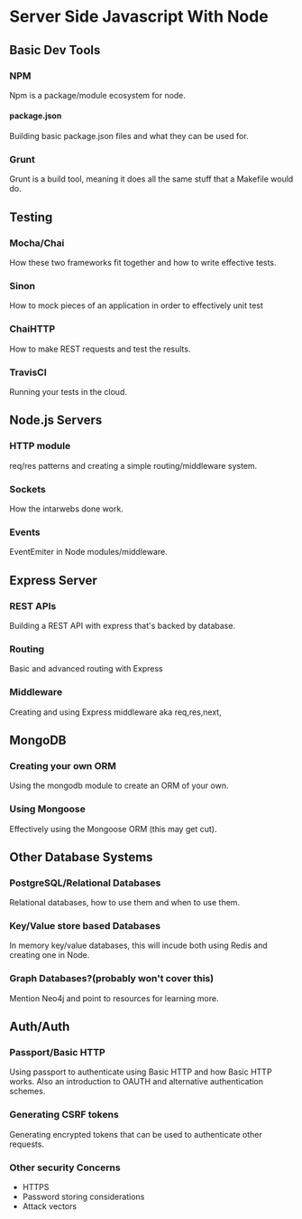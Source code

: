 # Server Side Javascript With Node
## Basic Dev Tools
### NPM
Npm is a package/module ecosystem for node.
#### package.json
Building basic package.json files and what they can be used for.
### Grunt
Grunt is a build tool, meaning it does all the same stuff that a Makefile would do.
## Testing
### Mocha/Chai
How these two frameworks fit together and how to write effective tests.
### Sinon
How to mock pieces of an application in order to effectively unit test
### ChaiHTTP
How to make REST requests and test the results.
### TravisCI
Running your tests in the cloud.
## Node.js Servers
### HTTP module
req/res patterns and creating a simple routing/middleware system.
### Sockets
How the intarwebs done work.
### Events
EventEmiter in Node modules/middleware.
## Express Server
### REST APIs
Building a REST API with express that's backed by database.
### Routing
Basic and advanced routing with Express
### Middleware
Creating and using Express middleware aka req,res,next,
## MongoDB
### Creating your own ORM
Using the mongodb module to create an ORM of your own.
### Using Mongoose
Effectively using the Mongoose ORM (this may get cut).
## Other Database Systems
### PostgreSQL/Relational Databases
Relational databases, how to use them and when to use them.
### Key/Value store based Databases
In memory key/value databases, this will incude both using Redis and creating
one in Node.
### Graph Databases?(probably won't cover this)
Mention Neo4j and point to resources for learning more.
## Auth/Auth
### Passport/Basic HTTP
Using passport to authenticate using Basic HTTP and how Basic HTTP works.
Also an introduction to OAUTH and alternative authentication schemes.
### Generating CSRF tokens
Generating encrypted tokens that can be used to authenticate other requests.
### Other security Concerns
* HTTPS
* Password storing considerations
* Attack vectors
